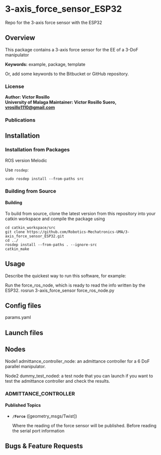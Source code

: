 # 3-axis_force_sensor_ESP32
Repo for the 3-axis force sensor with the ESP32

## Overview

This package contains a 3-axis force sensor for the EE of a 3-DoF manipulator

**Keywords:** example, package, template

Or, add some keywords to the Bitbucket or GitHub repository.

### License

**Author: Victor Rosillo<br />
University of Malaga
Maintainer: Victor Rosillo Suero, vrosillo1110@gmail.com**

<!-- This is research code, expect that it changes often and any fitness for a particular purpose is disclaimed. -->

<!-- [![Build Status](http://rsl-ci.ethz.ch/buildStatus/icon?job=ros_best_practices)](http://rsl-ci.ethz.ch/job/ros_best_practices/) -->

<!-- ![Delta manipulator](images/Delta_Manipulator.jpeg) -->


### Publications

## Installation

### Installation from Packages
ROS version Melodic
    
Use `rosdep`:

	sudo rosdep install --from-paths src

### Building from Source

#### Building

To build from source, clone the latest version from this repository into your catkin workspace and compile the package using

	cd catkin_workspace/src
	git clone https://github.com/Robotics-Mechatronics-UMA/3-axis_force_sensor_ESP32.git
	cd ../
	rosdep install --from-paths . --ignore-src
	catkin_make

## Usage

Describe the quickest way to run this software, for example:

Run the force_ros_node, which is ready to read the info written by the ESP32.
    rosrun 3-axis_force_sensor force_ros_node.py


## Config files

params.yaml

## Launch files


## Nodes

Node1 admittance_controller_node: an admittance controller for a 6 DoF parallel manipulator.

Node2 dummy_test_noded: a test node that you can launch if you want to test the admittance controller and check the results.

### ADMITTANCE_CONTROLLER

#### Published Topics

* **`/Force`** ([geometry_msgs/Twist])

	Where the reading of the force sensor will be published. Before reading the serial port information



## Bugs & Feature Requests